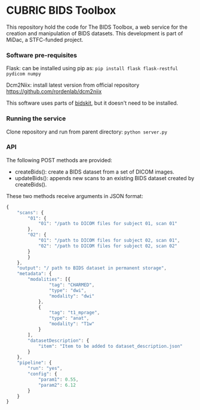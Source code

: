 # CUBRIC BIDS Toolbox

This repository hold the code for The BIDS Toolbox, a web service for the creation and manipulation of BIDS datasets. This development is part of MiDac, a STFC-funded project.

### Software pre-requisites

Flask: can be installed using pip as: `pip install flask flask-restful pydicom numpy`

Dcm2Niix: install latest version from official repository https://github.com/rordenlab/dcm2niix

This software uses parts of [bidskit](https://github.com/jmtyszka/bidskit), but it doesn't need to be installed.

### Running the service

Clone repository and run from parent directory: `python server.py`

### API

The following POST methods are provided:

+ createBids(): create a BIDS dataset from a set of DICOM images.
+ updateBids(): appends new scans to an existing BIDS dataset created by createBids().

These two methods receive arguments in JSON format:

``` js
{
	"scans": {
		"01": {
			"01": "/path to DICOM files for subject 01, scan 01"
		},
		"02": {
			"01": "/path to DICOM files for subject 02, scan 01",
			"02": "/path to DICOM files for subject 02, scan 02"
		}
		}
	},
	"output": "/ path to BIDS dataset in permanent storage",
	"metadata": {
		"modalities": [{
				"tag": "CHARMED",
				"type": "dwi",
				"modality": "dwi"
			},
			{
				"tag": "t1_mprage",
				"type": "anat",
				"modality": "T1w"
			}
		],
		"datasetDescription": {
			"item": "Item to be added to dataset_description.json"
		}
	},
	"pipeline": {
		"run": "yes",
		"config": {
			"param1": 0.55,
			"param2": 6.12
		}
	}
}
```
